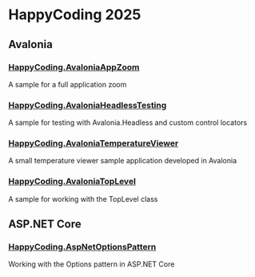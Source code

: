 # HappyCoding 2025
## Avalonia
### [HappyCoding.AvaloniaAppZoom](HappyCoding.AvaloniaAppZoom)
A sample for a full application zoom

### [HappyCoding.AvaloniaHeadlessTesting](HappyCoding.AvaloniaHeadlessTesting)
A sample for testing with Avalonia.Headless and custom control locators

### [HappyCoding.AvaloniaTemperatureViewer](HappyCoding.AvaloniaTemperatureViewer)
A small temperature viewer sample application developed in Avalonia

### [HappyCoding.AvaloniaTopLevel](HappyCoding.AvaloniaTopLevel)
A sample for working with the TopLevel class

## ASP.NET Core
### [HappyCoding.AspNetOptionsPattern](HappyCoding.AspNetOptionsPattern)
Working with the Options pattern in ASP.NET Core